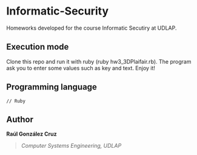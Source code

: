# Informatic-Security
Homeworks developed for the course Informatic Secutiry at UDLAP. 

## Execution mode
Clone this repo and run it with ruby (ruby hw3_3DPlaifair.rb). The program ask you to enter some values such as key and text. Enjoy it!

## Programming language
```[ruby]
// Ruby 
```

## Author
**Raúl González Cruz**
>*Computer Systems Engineering, UDLAP*
